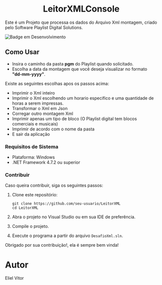 <h1 align="center"> LeitorXMLConsole </h1>

Este é um Projeto que processa os dados do Arquivo Xml montagem, criado pelo Software Playlist Digital Solutions.

![Badge em Desenvolvimento](http://img.shields.io/static/v1?label=STATUS&message=EM%20DESENVOLVIMENTO&color=GREEN&style=flat)

## Como Usar

- Insira o caminho da pasta **pgm** do Playlist quando solicitado.
- Escolha a data da montagem que você deseja visualizar no formato  **"dd-mm-yyyy"**.

Existe as seguintes escolhas apos os passos acima:

- Imprimir o Xml inteiro
- Imprimir o Xml escolhendo um horario especifico e uma quantidade de horas a serem impressas.
- Transformar o Xml em Json
- Corregar outro montagem Xml
- Imprimir apenas um tipo de bloco (O Playlist digital tem blocos comerciais e musicais)
- Imprimir de acordo com o nome da pasta
- E sair da aplicação

### Requisitos de Sistema

- Plataforma: Windows
- .NET Framework 4.7.2 ou superior


### Contribuir

Caso queira contribuir, siga os seguintes passos:

1. Clone este repositório:

   ```shell
   git clone https://github.com/seu-usuario/LeitorXML
   cd LeitorXML
2.  Abra o projeto no Visual Studio ou em sua IDE de preferência.
    
3.  Compile o projeto.
    
4.  Execute o programa a partir do arquivo `DesafioXml.sln`.

Obrigado por sua contribuição!, ela é sempre bem vinda!

# Autor
Eliel Vitor
